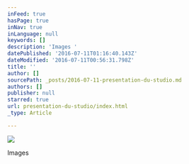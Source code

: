 ```yaml
---
inFeed: true
hasPage: true
inNav: true
inLanguage: null
keywords: []
description: 'Images '
datePublished: '2016-07-11T01:16:40.143Z'
dateModified: '2016-07-11T00:56:31.798Z'
title: ''
author: []
sourcePath: _posts/2016-07-11-presentation-du-studio.md
authors: []
publisher: null
starred: true
url: presentation-du-studio/index.html
_type: Article

---
```

![](https://the-grid-user-content.s3-us-west-2.amazonaws.com/5a61d22b-6278-49a3-a516-79137d923328.jpg)

Images
